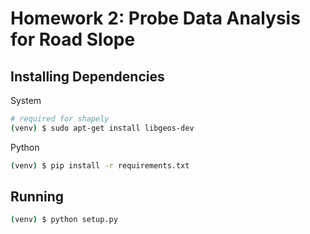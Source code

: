 # Homework 2: Probe Data Analysis for Road Slope

## Installing Dependencies 

System

```bash
# required for shapely
(venv) $ sudo apt-get install libgeos-dev
```

Python

```bash
(venv) $ pip install -r requirements.txt
```

## Running
```bash
(venv) $ python setup.py
```
